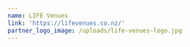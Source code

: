 ```yaml
---
name: LIFE Venues
link: 'https://lifevenues.co.nz/'
partner_logo_image: /uploads/life-venues-logo.jpg
---
```

